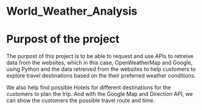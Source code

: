 # World_Weather_Analysis

# Purpost of the project
The purpost of this project is to be able to request and use APIs to retreive data from the websites, which in this case,  OpenWeatherMap and Google, using Python and the data retreived from the websites to help customers to explore travel destinations based on the their preferred weather conditions.

We also help find possible Hotels for different destinations for the customers to plan the trip. And with the Google Map and Direction API, we can show the customers the possible travel route and time.
